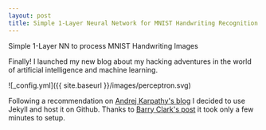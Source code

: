 ```yaml
---
layout: post
title: Simple 1-Layer Neural Network for MNIST Handwriting Recognition
---
```


Simple 1-Layer NN to process MNIST Handwriting Images

Finally! I launched my new blog about my hacking adventures in the world of artificial intelligence and machine learning. 

![_config.yml]({{ site.baseurl }}/images/perceptron.svg)

Following a recommendation on [Andrej Karpathy's blog](https://karpathy.github.io/2014/07/01/switching-to-jekyll/) I decided to use Jekyll and host it on Github.
Thanks to [Barry Clark's post](http://www.smashingmagazine.com/2014/08/01/build-blog-jekyll-github-pages/) it took only a few minutes to setup. 

